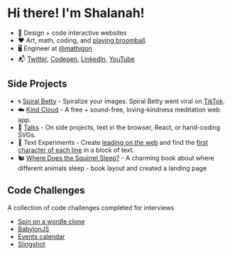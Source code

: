 <!-- ![](https://github.com/shalanah/shalanah/blob/master/shalanah.png?raw=true) -->
# Hi there! I'm Shalanah!

- 📝 Design + code interactive websites
- ❤️ Art, math, coding, and [playing broomball](https://youtu.be/jXegEec5dC8?t=1973).
- 🖥 Engineer at [@mathigon](https://github.com/mathigon)
- 📬 <a target="_blank" href="https://twitter.com/shalanahfaith">Twitter</a>, <a href="https://codepen.io/shalanah">Codepen</a>, <a target="_blank" href="https://linkedin.com/in/shalanah">LinkedIn</a>, <a href="https://www.youtube.com/channel/UCWwMtdxebz1uuoAWtlFfzww">YouTube</a>

## Side Projects
- 🌀 <a href="https://spiralbetty.com">Spiral Betty</a> - Spiralize your images. Spiral Betty went viral on <a href="https://tiktok.com/tag/spiralbetty">TikTok</a>.
- ☁️ <a href="https://kindcloud.app">Kind Cloud</a> - A free + sound-free, loving-kindness meditation web app.
- 🎤 <a href="https://github.com/shalanah/talks">Talks</a> - On side projects, text in the browser, React, or hand-coding SVGs. 
- 🔬 Text Experiments - Create <a href="https://github.com/shalanah/baseline">leading on the web</a> and find the [first character of each line](https://github.com/shalanah/block-wrap-breaks) in a block of text.
- 🐿 <a href="https://wheredoesthesquirrelsleep.com">Where Does the Squirrel Sleep?</a> - A charming book about where different animals sleep - book layout and created a landing page

## Code Challenges
A collection of code challenges completed for interviews
- [Spin on a wordle clone](https://github.com/shalanah/birdle)
- [BabylonJS](https://github.com/shalanah/babylonjs-try)
- [Events calendar](https://github.com/shalanah/mia-events)
- [Slingshot](https://github.com/shalanah/slingshot)

<!--
**shalanah/shalanah** is a ✨ _special_ ✨ repository because its `README.md` (this file) appears on your GitHub profile.

Here are some ideas to get you started:

- 🔭 I’m currently working on ...
- 🌱 I’m currently learning ...
- 👯 I’m looking to collaborate on ...
- 🤔 I’m looking for help with ...
- 💬 Ask me about ...
- 📫 How to reach me: ...
- 😄 Pronouns: ...
- ⚡ Fun fact: ...
-->
